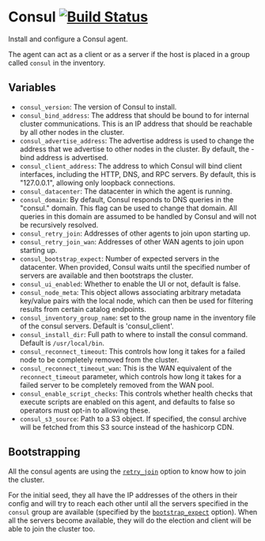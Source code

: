 # Consul [![Build Status](https://travis-ci.org/AerisCloud/ansible-consul.svg?branch=master)](https://travis-ci.org/AerisCloud/ansible-consul)

Install and configure a Consul agent.

The agent can act as a client or as a server if the host is placed in a group called `consul` in the inventory.

## Variables

* `consul_version`: The version of Consul to install.
* `consul_bind_address`: The address that should be bound to for internal cluster communications. This is an IP address that should be reachable by all other nodes in the cluster.
* `consul_advertise_address`: The advertise address is used to change the address that we advertise to other nodes in the cluster. By default, the -bind address is advertised.
* `consul_client_address`: The address to which Consul will bind client interfaces, including the HTTP, DNS, and RPC servers. By default, this is "127.0.0.1", allowing only loopback connections.
* `consul_datacenter`: The datacenter in which the agent is running.
* `consul_domain`: By default, Consul responds to DNS queries in the "consul." domain. This flag can be used to change that domain. All queries in this domain are assumed to be handled by Consul and will not be recursively resolved.
* `consul_retry_join`: Addresses of other agents to join upon starting up.
* `consul_retry_join_wan`: Addresses of other WAN agents to join upon starting up.
* `consul_bootstrap_expect`: Number of expected servers in the datacenter. When provided, Consul waits until the specified number of servers are available and then bootstraps the cluster.
* `consul_ui_enabled`: Whether to enable the UI or not, default is false.
* `consul_node_meta`: This object allows associating arbitrary metadata key/value pairs with the local node, which can then be used for filtering results from certain catalog endpoints.
* `consul_inventory_group_name`: set to the group name in the inventory file of the consul servers. Default is 'consul_client'.
* `consul_install_dir`: Full path to where to install the consul command. Default is `/usr/local/bin`.
* `consul_reconnect_timeout`: This controls how long it takes for a failed node to be completely removed from the cluster.
* `consul_reconnect_timeout_wan`: This is the WAN equivalent of the `reconnect_timeout` parameter, which controls how long it takes for a failed server to be completely removed from the WAN pool.
* `consul_enable_script_checks`: This controls whether health checks that execute scripts are enabled on this agent, and defaults to false so operators must opt-in to allowing these.
* `consul_s3_source`: Path to a S3 object. If specified, the consul archive will be fetched from this S3 source instead of the hashicorp CDN.

## Bootstrapping

All the consul agents are using the [`retry_join`](https://www.consul.io/docs/agent/options.html#retry_join) option to
know how to join the cluster.

For the initial seed, they all have the IP addresses of the others in their config and will try to reach each other
until all the servers specified in the `consul` group are available (specified by the
[`bootstrap_expect`](https://www.consul.io/docs/agent/options.html#bootstrap_expect) option).
When all the servers become available, they will do the election and client will be able to join the cluster too.
